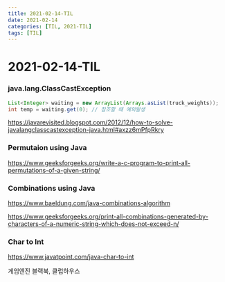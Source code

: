 ```yaml
---
title: 2021-02-14-TIL
date: 2021-02-14
categories: [TIL, 2021-TIL]
tags: [TIL]
---
```


# 2021-02-14-TIL

### java.lang.ClassCastException

```java
List<Integer> waiting = new ArrayList(Arrays.asList(truck_weights));
int temp = waiting.get(0); // 참조할 때 예외발생
```



https://javarevisited.blogspot.com/2012/12/how-to-solve-javalangclasscastexception-java.html#axzz6mPfpRkry



### Permutaion using Java

https://www.geeksforgeeks.org/write-a-c-program-to-print-all-permutations-of-a-given-string/

### Combinations using Java

https://www.baeldung.com/java-combinations-algorithm

https://www.geeksforgeeks.org/print-all-combinations-generated-by-characters-of-a-numeric-string-which-does-not-exceed-n/

### Char to Int

https://www.javatpoint.com/java-char-to-int

게임엔진 블랙북, 클럽하우스

